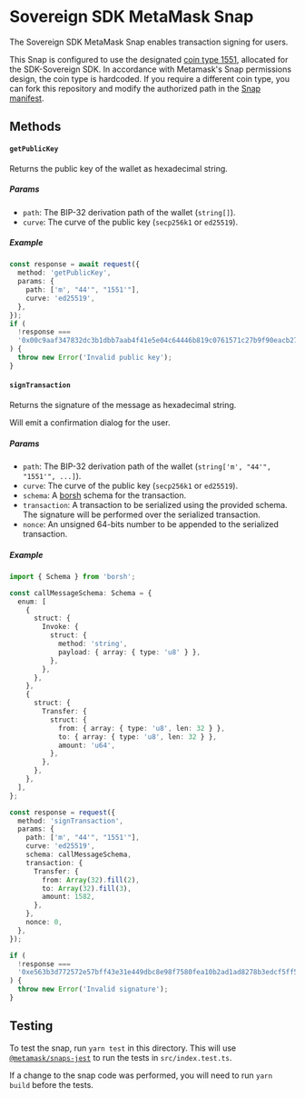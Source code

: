 # Sovereign SDK MetaMask Snap

The Sovereign SDK MetaMask Snap enables transaction signing for users.

This Snap is configured to use the designated [coin type 1551](https://github.com/satoshilabs/slips/blob/master/slip-0044.md#registered-coin-types), allocated for the SDK-Sovereign SDK. In accordance with Metamask's Snap permissions design, the coin type is hardcoded. If you require a different coin type, you can fork this repository and modify the authorized path in the [Snap manifest](./packages/snap/snap.md).

## Methods

#### `getPublicKey`

Returns the public key of the wallet as hexadecimal string.

##### Params

- `path`: The BIP-32 derivation path of the wallet (`string[]`).
- `curve`: The curve of the public key (`secp256k1` or `ed25519`).

##### Example

```typescript
const response = await request({
  method: 'getPublicKey',
  params: {
    path: ['m', "44'", "1551'"],
    curve: 'ed25519',
  },
});
if (
  !response ===
  '0x00c9aaf347832dc3b1dbb7aab4f41e5e04c64446b819c0761571c27b9f90eacb27'
) {
  throw new Error('Invalid public key');
}
```

#### `signTransaction`

Returns the signature of the message as hexadecimal string.

Will emit a confirmation dialog for the user.

##### Params

- `path`: The BIP-32 derivation path of the wallet (`string['m', "44'", "1551'", ...]`).
- `curve`: The curve of the public key (`secp256k1` or `ed25519`).
- `schema`: A [borsh](https://www.npmjs.com/package/borsh) schema for the transaction.
- `transaction`: A transaction to be serialized using the provided schema. The signature will be performed over the serialized transaction.
- `nonce`: An unsigned 64-bits number to be appended to the serialized transaction.

##### Example

```typescript
import { Schema } from 'borsh';

const callMessageSchema: Schema = {
  enum: [
    {
      struct: {
        Invoke: {
          struct: {
            method: 'string',
            payload: { array: { type: 'u8' } },
          },
        },
      },
    },
    {
      struct: {
        Transfer: {
          struct: {
            from: { array: { type: 'u8', len: 32 } },
            to: { array: { type: 'u8', len: 32 } },
            amount: 'u64',
          },
        },
      },
    },
  ],
};

const response = request({
  method: 'signTransaction',
  params: {
    path: ['m', "44'", "1551'"],
    curve: 'ed25519',
    schema: callMessageSchema,
    transaction: {
      Transfer: {
        from: Array(32).fill(2),
        to: Array(32).fill(3),
        amount: 1582,
      },
    },
    nonce: 0,
  },
});

if (
  !response ===
  '0xe563b3d772572e57bff43e31e449dbc8e98f7580fea10b2ad1ad8278b3edcf5ff5b3a24b85cef3192fcd70452c58e7c968e500da9e290aefadf5ef22a4efbf0d',
) {
  throw new Error('Invalid signature');
}
```

## Testing

To test the snap, run `yarn test` in this directory. This will use [`@metamask/snaps-jest`](https://github.com/MetaMask/snaps/tree/main/packages/snaps-jest) to run the tests in `src/index.test.ts`.

If a change to the snap code was performed, you will need to run `yarn build` before the tests.
